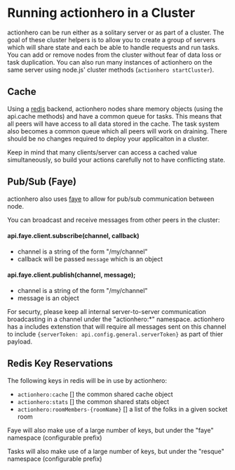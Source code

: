 # Running actionhero in a Cluster

actionhero can be run either as a solitary server or as part of a cluster.  The goal of these cluster helpers is to allow you to create a group of servers which will share state and each be able to handle requests and run tasks.  You can add or remove nodes from the cluster without fear of data loss or task duplication.  You can also run many instances of actionhero on the same server using node.js' cluster methods (`actionhero startCluster`).

## Cache

Using a [redis](http://redis.io/) backend, actionhero nodes share memory objects (using the api.cache methods) and have a common queue for tasks. This means that all peers will have access to all data stored in the cache.  The task system also becomes a common queue which all peers will work on draining.  There should be no changes required to deploy your applicaiton in a cluster.  

Keep in mind that many clients/server can access a cached value simultaneously, so build your actions carefully not to have conflicting state.

## Pub/Sub (Faye)

actionhero also uses [faye](http://faye.jcoglan.com/) to allow for pub/sub communication between node.  

You can broadcast and receive messages from other peers in the cluster:

#### api.faye.client.subscribe(channel, callback)
- channel is a string of the form "/my/channel"
- callback will be passed `message` which is an object

#### api.faye.client.publish(channel, message);
- channel is a string of the form "/my/channel"
- message is an object

For securty, please keep all internal server-to-server communication broadcasting in a channel under the "actionhero:*" namespace.  actionhero has a includes extenstion that will require all messages sent on this channel to include `{serverToken: api.config.general.serverToken}` as part of thier payload.

## Redis Key Reservations

The following keys in redis will be in use by actionhero:

- `actionhero:cache` [] the common shared cache object
- `actionhero:stats` [] the common shared stats object
- `actionhero:roomMembers-{roomName}` [] a list of the folks in a given socket room

Faye will also make use of a large number of keys, but under the "faye" namespace (configurable prefix)

Tasks will also make use of a large number of keys, but under the "resque" namespace (configurable prefix)
